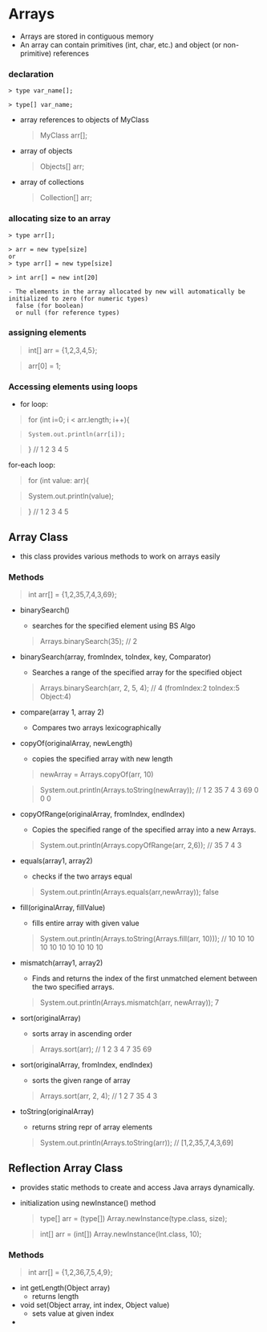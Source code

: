 # Arrays

- Arrays are stored in contiguous memory
- An array can contain primitives (int, char, etc.) and object (or non-primitive) references
### declaration
    > type var_name[];

    > type[] var_name;
- array references to objects of MyClass
    > MyClass arr[];
- array of objects
    > Objects[] arr;
- array of collections
    > Collection[] arr;

### allocating size to an array
    > type arr[];

    > arr = new type[size]
    or
    > type arr[] = new type[size]

    > int arr[] = new int[20]

    - The elements in the array allocated by new will automatically be initialized to zero (for numeric types)
      false (for boolean)
      or null (for reference types)
### assigning elements
> int[] arr = {1,2,3,4,5};

> arr[0] = 1;

### Accessing elements using loops

- for loop:

> for (int i=0; i < arr.length; i++){

>     System.out.println(arr[i]);

> } // 1 2 3 4 5

for-each loop:

> for (int value: arr){

>   System.out.println(value);

> } // 1 2 3 4 5

## Array Class

- this class provides various methods to work on arrays easily

### Methods 

> int arr[] = {1,2,35,7,4,3,69};

- binarySearch()
    - searches for the specified element using BS Algo
    > Arrays.binarySearch(35); // 2
- binarySearch(array, fromIndex, toIndex, key, Comparator)
    - Searches a range of the specified array for the specified object
    > Arrays.binarySearch(arr, 2, 5, 4); // 4  (fromIndex:2 toIndex:5 Object:4)
- compare(array 1, array 2)
    - Compares two arrays lexicographically
- copyOf(originalArray, newLength)
    - copies the specified array with new length
    > newArray = Arrays.copyOf(arr, 10)

    > System.out.println(Arrays.toString(newArray)); // 1 2 35 7 4 3 69 0 0 0
- copyOfRange(originalArray, fromIndex, endIndex)	
    - Copies the specified range of the specified array into a new Arrays.
    > System.out.println(Arrays.copyOfRange(arr, 2,6)); // 35 7 4 3
- equals(array1, array2)	
    - checks if the two arrays equal
    > System.out.println(Arrays.equals(arr,newArray)); false
- fill(originalArray, fillValue)	
    - fills entire array with given value
    > System.out.println(Arrays.toString(Arrays.fill(arr, 10))); // 10 10 10 10 10 10 10 10 10 10
- mismatch(array1, array2)
    - Finds and returns the index of the first unmatched element between the two specified arrays.
    > System.out.println(Arrays.mismatch(arr, newArray)); 7
- sort(originalArray)	
    - sorts array in ascending order
    > Arrays.sort(arr); // 1 2 3 4 7 35 69
- sort(originalArray, fromIndex, endIndex)
    - sorts the given range of array
    > Arrays.sort(arr, 2, 4); // 1 2 7 35 4 3
- toString(originalArray)
    - returns string repr of array elements
    > System.out.println(Arrays.toString(arr)); // [1,2,35,7,4,3,69]

## Reflection Array Class

- provides static methods to create and access Java arrays dynamically.
- initialization using newInstance() method
    > type[] arr = (type[]) Array.newInstance(type.class, size);

    > int[] arr = (int[]) Array.newInstance(Int.class, 10);

### Methods

> int arr[] = {1,2,36,7,5,4,9};

- int getLength(Object array)	
    - returns length
- void set(Object array, int index, Object value)
    - sets value at given index
- 